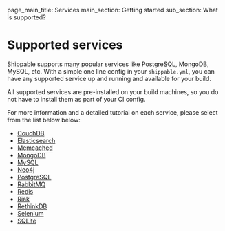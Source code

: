 page_main_title: Services
main_section: Getting started
sub_section: What is supported?

# Supported services

Shippable supports many popular services like PostgreSQL, MongoDB, MySQL, etc. With a simple one line config in your `shippable.yml`, you can have any supported service up and running and available for your build.

All supported services are pre-installed on your build machines, so you do not have to install them as part of your CI config.

For more information and a detailed tutorial on each service, please select from the list below below:

-  [CouchDB](../ci/couchDB/)
-  [Elasticsearch](../ci/elasticsearch/)
-  [Memcached](../ci/memcached/)
-  [MongoDB](../ci/mongodb/)
-  [MySQL](../ci/mysql/)
-  [Neo4j](../ci/neo4j/)
-  [PostgreSQL](../ci/postgresql/)
-  [RabbitMQ](../ci/rabbitmq/)
-  [Redis](../ci/redis/)
-  [Riak](../ci/riak/)
-  [RethinkDB](../ci/rethinkdb/)
-  [Selenium](../ci/selenium/)
-  [SQLite](../ci/sqlite/)

